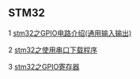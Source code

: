 ## STM32

1 [stm32之GPIO电路介绍(通用输入输出)](https://github.com/luofengmacheng/cloud_native/blob/master/stm32/gpio_introduction.md)

2 [stm32之使用串口下载程序](https://github.com/luofengmacheng/cloud_native/blob/master/stm32/download_by_serial.md)

3 [stm32之GPIO寄存器](https://github.com/luofengmacheng/cloud_native/blob/master/stm32/gpio_register.md)

